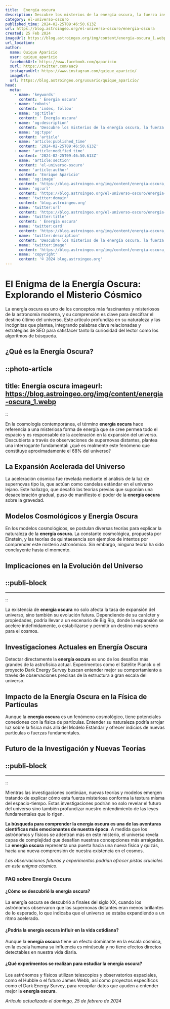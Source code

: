 ```yaml
---
title:  Energía oscura
description: Descubre los misterios de la energía oscura, la fuerza invisible que impulsa la expansión del universo. Explora con nosotros este fenómeno cósmico.
category: el-universo-oscuro
published_time: 2024-02-25T09:46:50.613Z
url: https://blog.astroingeo.org/el-universo-oscuro/energia-oscura
created: 25 Feb 2024
imageUrl: https://blog.astroingeo.org/img/content/energia-oscura_1.webp
url_location:
author:
  name: Quique Aparicio
  user: quique_aparicio
  facebookUrl: https://www.facebook.com/qaparicio
  xUrl: https://twitter.com/eac9
  instagramUrl: https://www.instagram.com/quique_aparicio/
  imageUrl: 
  url: https://blog.astroingeo.org/usuario/quique_aparicio/
head:
  meta:
    - name: 'keywords'
      content: ' Energía oscura'
    - name: 'robots'
      content: 'index, follow'
    - name: 'og:title'
      content: ' Energía oscura'
    - name: 'og:description'
      content: 'Descubre los misterios de la energía oscura, la fuerza invisible que impulsa la expansión del universo. Explora con nosotros este fenómeno cósmico.'
    - name: 'og:type'
      content: 'article'
    - name: 'article:published_time'
      content: '2024-02-25T09:46:50.613Z'
    - name: 'article:modified_time'
      content: '2024-02-25T09:46:50.613Z'
    - name: 'article:section'
      content: 'el-universo-oscuro'
    - name: 'article:author'
      content: 'Enrique Aparicio'
    - name: 'og:image'
      content: 'https://blog.astroingeo.org/img/content/energia-oscura_1.webp'
    - name: 'og:url'
      content: 'https://blog.astroingeo.org/el-universo-oscuro/energia-oscura'
    - name: 'twitter:domain'
      content: 'blog.astroingeo.org'
    - name: 'twitter:url'
      content: 'https://blog.astroingeo.org/el-universo-oscuro/energia-oscura'
    - name: 'twitter:title'
      content: ' Energía oscura'
    - name: 'twitter:card'
      content: 'https://blog.astroingeo.org/img/content/energia-oscura_1.webp'
    - name: 'twitter:description'
      content: 'Descubre los misterios de la energía oscura, la fuerza invisible que impulsa la expansión del universo. Explora con nosotros este fenómeno cósmico.'
    - name: 'twitter:image'
      content: 'https://blog.astroingeo.org/img/content/energia-oscura_1.webp'
    - name: 'copyright'
      content: '© 2024 blog.astroingeo.org'
---
```

# El Enigma de la Energía Oscura: Explorando el Misterio Cósmico

La energía oscura es uno de los conceptos más fascinantes y misteriosos de la astronomía moderna, y su comprensión es clave para descifrar el destino último del universo. Este artículo profundiza en su naturaleza y las incógnitas que plantea, integrando palabras clave relacionadas y estrategias de SEO para satisfacer tanto la curiosidad del lector como los algoritmos de búsqueda.

## ¿Qué es la Energía Oscura?


::photo-article
---
title:  Energía oscura
imageurl: https://blog.astroingeo.org/img/content/energia-oscura_1.webp
---
::


En la cosmología contemporánea, el término **energía oscura** hace referencia a una misteriosa forma de energía que se cree permea todo el espacio y es responsable de la aceleración en la expansión del universo. Descubierta a través de observaciones de supernovas distantes, plantea una interrogante fundamental: ¿qué es realmente este fenómeno que constituye aproximadamente el 68% del universo?

## La Expansión Acelerada del Universo

La aceleración cósmica fue revelada mediante el análisis de la luz de supernovas tipo Ia, que actúan como candelas estándar en el universo lejano. Este hallazgo, que desafió las teorías previas que suponían una desaceleración gradual, puso de manifiesto el poder de la **energía oscura** sobre la gravedad.

## Modelos Cosmológicos y Energía Oscura

En los modelos cosmológicos, se postulan diversas teorías para explicar la naturaleza de la **energía oscura**. La constante cosmológica, propuesta por Einstein, y las teorías de quintaesencia son ejemplos de intentos por comprender este misterio astronómico. Sin embargo, ninguna teoría ha sido concluyente hasta el momento.

## Implicaciones en la Evolución del Universo


  ::publi-block
  ---
  ---
  ::
  
  
La existencia de **energía oscura** no solo afecta la tasa de expansión del universo, sino también su evolución futura. Dependiendo de su carácter y propiedades, podría llevar a un escenario de Big Rip, donde la expansión se acelere indefinidamente, o estabilizarse y permitir un destino más sereno para el cosmos.

## Investigaciones Actuales en Energía Oscura

Detectar directamente la **energía oscura** es uno de los desafíos más grandes de la astrofísica actual. Experimentos como el Satélite Planck o el proyecto Dark Energy Survey buscan entender mejor su comportamiento a través de observaciones precisas de la estructura a gran escala del universo.

## Impacto de la Energía Oscura en la Física de Partículas

Aunque la **energía oscura** es un fenómeno cosmológico, tiene potenciales conexiones con la física de partículas. Entender su naturaleza podría arrojar luz sobre la física más allá del Modelo Estándar y ofrecer indicios de nuevas partículas o fuerzas fundamentales.

## Futuro de la Investigación y Nuevas Teorías


  ::publi-block
  ---
  ---
  ::
  
  
Mientras las investigaciones continúan, nuevas teorías y modelos emergen tratando de explicar cómo esta fuerza misteriosa conforma la textura misma del espacio-tiempo. Estas investigaciones podrían no solo revelar el futuro del universo sino también profundizar nuestro entendimiento de las leyes fundamentales que lo rigen.

**La búsqueda para comprender la energía oscura es una de las aventuras científicas más emocionantes de nuestra época**. A medida que los astrónomos y físicos se adentran más en este misterio, el universo revela capas de complejidad que desafían nuestras concepciones más arraigadas. La **energía oscura** representa una puerta hacia una nueva física y quizás, hacia una nueva comprensión de nuestra existencia en el cosmos.

*Las observaciones futuras y experimentos podrían ofrecer pistas cruciales en este enigma cósmico.*

### FAQ sobre Energía Oscura

#### ¿Cómo se descubrió la energía oscura?

La energía oscura se descubrió a finales del siglo XX, cuando los astrónomos observaron que las supernovas distantes eran menos brillantes de lo esperado, lo que indicaba que el universo se estaba expandiendo a un ritmo acelerado.

#### ¿Podría la energía oscura influir en la vida cotidiana?

Aunque la **energía oscura** tiene un efecto dominante en la escala cósmica, en la escala humana su influencia es minúscula y no tiene efectos directos detectables en nuestra vida diaria.

#### ¿Qué experimentos se realizan para estudiar la energía oscura?

Los astrónomos y físicos utilizan telescopios y observatorios espaciales, como el Hubble o el futuro James Webb, así como proyectos específicos como el Dark Energy Survey, para recopilar datos que ayuden a entender mejor la **energía oscura**.

_Artículo actualizado el domingo, 25 de febrero de 2024_